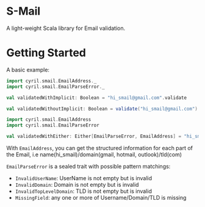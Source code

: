 # S-Mail
A light-weight Scala library for Email validation.

# Getting Started
A basic example: 


```scala
import cyril.smail.EmailAddress._
import cyril.smail.EmailParseError._

val validatedWithImplicit: Boolean = "hi_smail@gmail.com".validate

val validatedWithoutImplicit: Boolean = validate("hi_smail@gmail.com")

import cyril.smail.EmailAddress
import cyril.smail.EmailParseError

val validatedWithEither: Either[EmailParseError, EmailAddress] = "hi_smail@scala.com".toEmailAddress
```
With `EmailAddress`, you can get the structured information for each part of the Email, i.e name(hi_smail)/domain(gmail, hotmail, outlook)/tld(com)

`EmailParseError` is a sealed trait with possible pattern matchings:
- `InvalidUserName`: UserName is not empty but is invalid
- `InvalidDomain`: Domain is not empty but is invalid
- `InvalidTopLevelDomain`: TLD is not empty but is invalid
- `MissingField`: any one or more of Username/Domain/TLD is missing